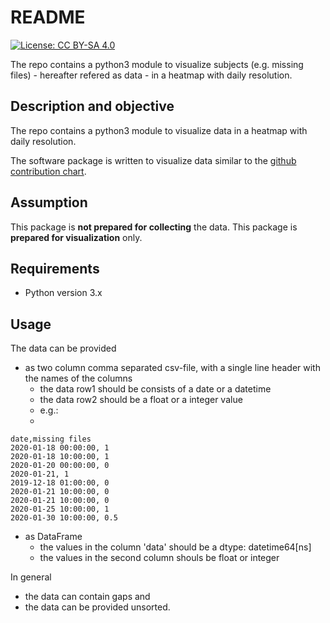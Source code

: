 # README
[![License: CC BY-SA 4.0](https://licensebuttons.net/l/by-sa/4.0/80x15.png)](https://creativecommons.org/licenses/by-sa/4.0/)

The repo contains a python3 module to visualize subjects (e.g. missing files) - hereafter refered as data - in a heatmap with daily resolution.

## Description and objective
The repo contains a python3 module to visualize data in a heatmap with daily resolution.

The software package is written to visualize data similar to the 
[github contribution chart](https://help.github.com/en/github/setting-up-and-managing-your-github-profile/viewing-contributions-on-your-profile).


## Assumption
This package is **not prepared for collecting** the data.
This package is **prepared for visualization** only.

## Requirements

* Python version 3.x

## Usage
The data can be provided 
* as two column comma separated csv-file, with a single line header with the names of the columns
    * the data row1 should be consists of a date or a datetime
    * the data row2 should be a float or a integer value
    * e.g.:
    * 
```
date,missing files
2020-01-18 00:00:00, 1
2020-01-18 10:00:00, 1
2020-01-20 00:00:00, 0
2020-01-21, 1
2019-12-18 01:00:00, 0
2020-01-21 10:00:00, 0
2020-01-21 10:00:00, 0
2020-01-25 10:00:00, 1
2020-01-30 10:00:00, 0.5
```

* as DataFrame
    * the values in the column 'data' should be a dtype: datetime64[ns]
    * the values in the second column shouls be float or integer


In general 
* the data can contain gaps and 
* the data can be provided unsorted.